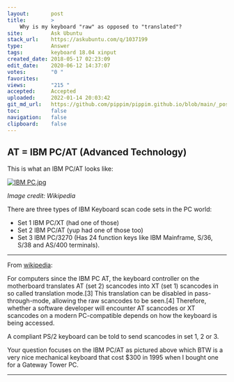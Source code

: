 ```yaml
---
layout:       post
title:        >
    Why is my keyboard "raw" as opposed to "translated"?
site:         Ask Ubuntu
stack_url:    https://askubuntu.com/q/1037199
type:         Answer
tags:         keyboard 18.04 xinput
created_date: 2018-05-17 02:23:09
edit_date:    2020-06-12 14:37:07
votes:        "0 "
favorites:    
views:        "215 "
accepted:     Accepted
uploaded:     2022-01-14 20:03:42
git_md_url:   https://github.com/pippim/pippim.github.io/blob/main/_posts/2018/2018-05-17-Why-is-my-keyboard-^raw^-as-opposed-to-^translated^^.md
toc:          false
navigation:   false
clipboard:    false
---
```


## AT = IBM PC/AT (Advanced Technology)

This is what an IBM PC/AT looks like:

[![IBM PC.jpg][1]][1]

*Image credit: Wikipedia*

There are three types of IBM Keyboard scan code sets in the PC world:

- Set 1 IBM PC/XT (had one of those)
- Set 2 IBM PC/AT (yup had one of those too)
- Set 3 IBM PC/3270 (Has 24 function keys like IBM Mainframe, S/36, S/38 and AS/400 terminals).


----------


From [wikipedia][2]:

For computers since the IBM PC AT, the keyboard controller on the motherboard translates AT (set 2) scancodes into XT (set 1) scancodes in so called translation mode.[3] This translation can be disabled in pass-through-mode, allowing the raw scancodes to be seen.[4] Therefore, whether a software developer will encounter AT scancodes or XT scancodes on a modern PC-compatible depends on how the keyboard is being accessed.

A compliant PS/2 keyboard can be told to send scancodes in set 1, 2 or 3.

Your question focuses on the IBM PC/AT as pictured above which BTW is a very nice mechanical keyboard that cost $300 in 1995 when I bought one for a Gateway Tower PC.


----------


  [1]: https://i.stack.imgur.com/LhTUb.jpg
  [2]: https://en.wikipedia.org/wiki/Scancode
